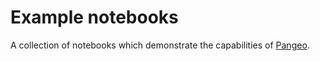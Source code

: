 # Example notebooks

A collection of notebooks which demonstrate the capabilities of [Pangeo](https://pangeo-data.github.io/pangeo/).
